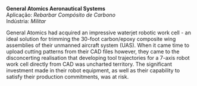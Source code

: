 **General Atomics Aeronautical Systems**
<br />Aplicação: *Rebarbar Compósito de Carbono*
<br />Indústria: *Militar*

General Atomics had acquired an impressive waterjet robotic work cell - an ideal solution for trimming the 30-foot carbon/epoxy composite wing assemblies of their unmanned aircraft system (UAS). When it came time to upload cutting patterns from their CAD files however, they came to the disconcerting realisation that developing tool trajectories for a 7-axis robot work cell directly from CAD was uncharted territory. The significant investment made in their robot equipment, as well as their capability to satisfy their production commitments, was at risk.